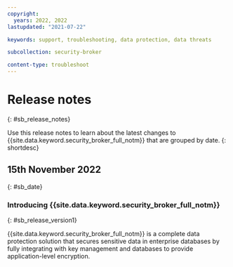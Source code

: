 ```yaml
---
copyright:
  years: 2022, 2022
lastupdated: "2021-07-22"

keywords: support, troubleshooting, data protection, data threats

subcollection: security-broker

content-type: troubleshoot
---
```


# Release notes
{: #sb_release_notes}

Use this release notes to learn about the latest changes to {{site.data.keyword.security_broker_full_notm}} that are grouped by date.
{: shortdesc}

## 15th November 2022
{: #sb_date}

### Introducing {{site.data.keyword.security_broker_full_notm}}
{: #sb_release_version1}

{{site.data.keyword.security_broker_full_notm}} is a complete data protection solution
that secures sensitive data in enterprise databases by fully integrating
with key management and databases to provide application-level
encryption.

